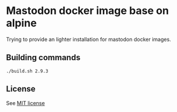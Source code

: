# Mastodon docker image base on alpine

Trying to provide an lighter installation for mastodon docker images.

## Building commands

    ./build.sh 2.9.3

## License

See [MIT license](LICENSE)

